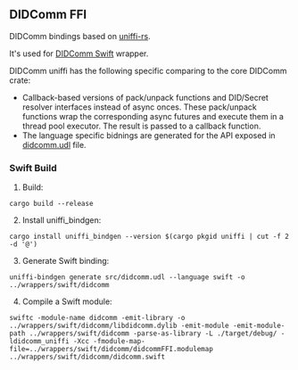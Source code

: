 ## DIDComm FFI
DIDComm bindings based on [uniffi-rs](https://github.com/mozilla/uniffi-rs).

It's used for [DIDComm Swift](../wrappers/swift) wrapper.

DIDComm uniffi has the following specific comparing to the core DIDComm crate:
- Callback-based versions of pack/unpack functions and DID/Secret resolver interfaces instead of async onces.
These pack/unpack functions wrap the corresponding async futures and execute them in a thread pool executor. 
The result is passed to a callback function.
- The language specific bidnings are generated for the API exposed in [didcomm.udl](src/didcomm.udl) file.

### Swift Build
1. Build:
```
cargo build --release
```

2. Install uniffi_bindgen:
```
cargo install uniffi_bindgen --version $(cargo pkgid uniffi | cut -f 2 -d '@')
```

3. Generate Swift binding:
```
uniffi-bindgen generate src/didcomm.udl --language swift -o ../wrappers/swift/didcomm
```

4. Compile a Swift module:
```
swiftc -module-name didcomm -emit-library -o ../wrappers/swift/didcomm/libdidcomm.dylib -emit-module -emit-module-path ../wrappers/swift/didcomm -parse-as-library -L ./target/debug/ -ldidcomm_uniffi -Xcc -fmodule-map-file=../wrappers/swift/didcomm/didcommFFI.modulemap ../wrappers/swift/didcomm/didcomm.swift
```